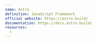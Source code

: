 ```yaml
---
name: Astro
definition: JavaScript Framework
official website: https://astro.build/
documentation: https://docs.astro.build/
resources:
  - 
---
```

